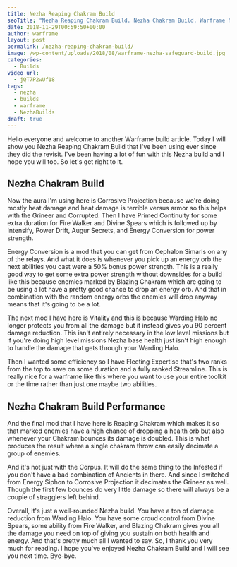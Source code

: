 ```yaml
---
title: Nezha Reaping Chakram Build
seoTitle: "Nezha Reaping Chakram Build. Nezha Chakram Build. Warframe Nezha Build"
date: 2018-11-29T00:59:50+00:00
author: warframe
layout: post
permalink: /nezha-reaping-chakram-build/
image: /wp-content/uploads/2018/08/warframe-nezha-safeguard-build.jpg
categories:
  - Builds
video_url:
  - jQT7P2wUf18
tags:
  - nezha
  - builds
  - warframe
  - NezhaBuilds
draft: true
---
```

Hello everyone and welcome to another Warframe build article. Today I will show you Nezha Reaping Chakram Build that I've been using ever since they did the revisit. I've been having a lot of fun with this Nezha build and I hope you will too. So let's get right to it. 

## Nezha Chakram Build

Now the aura I'm using here is Corrosive Projection because we're doing mostly heat damage and heat damage is terrible versus armor so this helps with the Grineer and Corrupted. Then I have Primed Continuity for some extra duration for Fire Walker and Divine Spears which is followed up by Intensify, Power Drift, Augur Secrets, and Energy Conversion for power strength. 

Energy Conversion is a mod that you can get from Cephalon Simaris on any of the relays. And what it does is whenever you pick up an energy orb the next abilities you cast were a 50% bonus power strength. This is a really good way to get some extra power strength without downsides for a build like this because enemies marked by Blazing Chakram which are going to be using a lot have a pretty good chance to drop an energy orb. And that in combination with the random energy orbs the enemies will drop anyway means that it's going to be a lot. 

The next mod I have here is Vitality and this is because Warding Halo no longer protects you from all the damage but it instead gives you 90 percent damage reduction. This isn't entirely necessary in the low level missions but if you're doing high level missions Nezha base health just isn't high enough to handle the damage that gets through your Warding Halo. 

Then I wanted some efficiency so I have Fleeting Expertise that's two ranks from the top to save on some duration and a fully ranked Streamline. This is really nice for a warframe like this where you want to use your entire toolkit or the time rather than just one maybe two abilities. 

## Nezha Chakram Build Performance

And the final mod that I have here is Reaping Chakram which makes it so that marked enemies have a high chance of dropping a health orb but also whenever your Chakram bounces its damage is doubled. This is what produces the result where a single chakram throw can easily decimate a group of enemies. 

And it's not just with the Corpus. It will do the same thing to the Infested if you don't have a bad combination of Ancients in there. And since I switched from Energy Siphon to Corrosive Projection it decimates the Grineer as well. Though the first few bounces do very little damage so there will always be a couple of stragglers left behind.

Overall, it's just a well-rounded Nezha build. You have a ton of damage reduction from Warding Halo. You have some croud control from Divine Spears, some ability from Fire Walker, and Blazing Chakram gives you all the damage you need on top of giving you sustain on both health and energy. And that's pretty much all I wanted to say. So, I thank you very much for reading. I hope you've enjoyed Nezha Chakram Build and I will see you next time. Bye-bye.